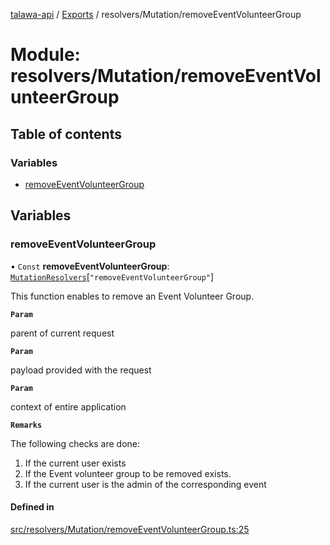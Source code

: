 [talawa-api](../README.md) / [Exports](../modules.md) / resolvers/Mutation/removeEventVolunteerGroup

# Module: resolvers/Mutation/removeEventVolunteerGroup

## Table of contents

### Variables

- [removeEventVolunteerGroup](resolvers_Mutation_removeEventVolunteerGroup.md#removeeventvolunteergroup)

## Variables

### removeEventVolunteerGroup

• `Const` **removeEventVolunteerGroup**: [`MutationResolvers`](types_generatedGraphQLTypes.md#mutationresolvers)[``"removeEventVolunteerGroup"``]

This function enables to remove an Event Volunteer Group.

**`Param`**

parent of current request

**`Param`**

payload provided with the request

**`Param`**

context of entire application

**`Remarks`**

The following checks are done:
1. If the current user exists
2. If the Event volunteer group to be removed exists.
3. If the current user is the admin of the corresponding event

#### Defined in

[src/resolvers/Mutation/removeEventVolunteerGroup.ts:25](https://github.com/PalisadoesFoundation/talawa-api/blob/e919df4/src/resolvers/Mutation/removeEventVolunteerGroup.ts#L25)
